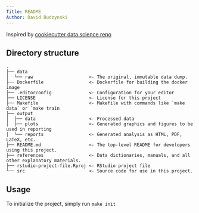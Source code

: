 ```yaml
---
Title: README
Author: David Budzynski
---
```


Inspired by [cookiecutter data science repo](https://github.com/drivendata/cookiecutter-data-science)

## Directory structure

```raw
.
├── data
│  └── raw                     <- The original, immutable data dump.
├── Dockerfile                 <- Dockerfile for building the docker image
├── .editorconfig              <- Configuration for your editor
├── LICENSE                    <- License for this project
├── Makefile                   <- Makefile with commands like `make data` or `make train
├── output
│  ├── data                    <- Processed data
│  ├── plots                   <- Generated graphics and figures to be used in reporting
│  └── reports                 <- Generated analysis as HTML, PDF, LaTeX, etc.
├── README.md                  <- The top-level README for developers using this project.
├── references                 <- Data dictionaries, manuals, and all other explanatory materials.
├── rstudio-project-file.Rproj <- RStudio project file
└── src                        <- Source code for use in this project.
```

## Usage

 To initialize the project, simply run `make init`

<!-- 
TODO: add info about creating targets like running the analysis, cleaning etc. and how
to build docker image, update the values in the docker image etc.
 -->
